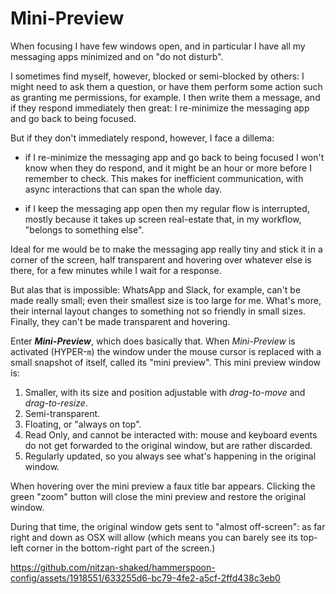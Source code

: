 # Mini-Preview

When focusing I have few windows open, and in particular I have all my messaging apps minimized and on "do not disturb".

I sometimes find myself, however, blocked or semi-blocked by others: I might need to ask them a question, or have them perform some action such as granting me permissions, for example. I then write them a message, and if they respond immediately then great: I re-minimize the messaging app and go back to being focused.

But if they don't immediately respond, however, I face a dillema:

* if I re-minimize the messaging app and go back to being focused I won't know when they do respond, and it might be an hour or more before I remember to check. This makes for inefficient communication, with async interactions that can span the whole day.

* if I keep the messaging app open then my regular flow is interrupted, mostly because it takes up screen real-estate that, in my workflow, "belongs to something else".

Ideal for me would be to make the messaging app really tiny and stick it in a corner of the screen, half transparent and hovering over whatever else is there, for a few minutes while I wait for a response.

But alas that is impossible: WhatsApp and Slack, for example, can't be made really small; even their smallest size is too large for me. What's more, their internal layout changes to something not so friendly in small sizes. Finally, they can't be made transparent and hovering.

Enter _**Mini-Preview**_, which does basically that. When _Mini-Preview_ is activated (HYPER-`m`) the window under the mouse cursor is replaced with a small snapshot of itself, called its "mini preview". This mini preview window is:

1. Smaller, with its size and position adjustable with _drag-to-move_ and _drag-to-resize_.
2. Semi-transparent.
3. Floating, or "always on top".
4. Read Only, and cannot be interacted with: mouse and keyboard events do not get forwarded to the original window, but are rather discarded.
5. Regularly updated, so you always see what's happening in the original window.

When hovering over the mini preview a faux title bar appears. Clicking the green "zoom" button will close the mini preview and restore the original window.

During that time, the original window gets sent to "almost off-screen": as far right and down as OSX will allow (which means you can barely see its top-left corner in the bottom-right part of the screen.)

https://github.com/nitzan-shaked/hammerspoon-config/assets/1918551/633255d6-bc79-4fe2-a5cf-2ffd438c3eb0
